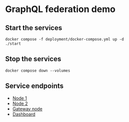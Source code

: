 # GraphQL federation demo

## Start the services

```command
docker compose -f deployment/docker-compose.yml up -d
./start
```

## Stop the services

```command
docker compose down --volumes
```

## Service endpoints

- [Node 1](http://localhost:8080)
- [Node 2](http://localhost:8081)
- [Gateway node](http://localhost:8082)
- [Dashboard](http://localhost:4567)
